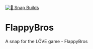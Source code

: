 [![🧪 Snap Builds](https://github.com/kz6fittycent/FlappyBros/actions/workflows/test-snap-can-build.yml/badge.svg)](https://github.com/kz6fittycent/FlappyBros/actions/workflows/test-snap-can-build.yml)

# FlappyBros
A snap for the LÖVE game - FlappyBros
